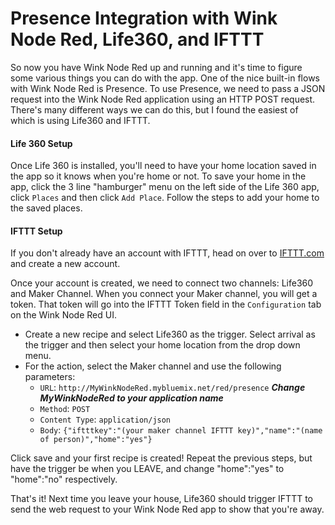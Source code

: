 # Presence Integration with Wink Node Red, Life360, and IFTTT

So now you have Wink Node Red up and running and it's time to figure some various things you can do with the app.
One of the nice built-in flows with Wink Node Red is Presence. To use Presence, we need to pass a JSON request 
into the Wink Node Red application using an HTTP POST request. There's many different ways we can do this,
but I found the easiest of which is using Life360 and IFTTT.

#### Life 360 Setup

Once Life 360 is installed, you'll need to have your home location saved in the app so it knows when you're home or not.
To save your home in the app, click the 3 line "hamburger" menu on the left side of the Life 360 app, click `Places` and then click
`Add Place`. Follow the steps to add your home to the saved places.


#### IFTTT Setup

If you don't already have an account with IFTTT, head on over to [IFTTT.com](http://www.ifttt.com/) and create a new account.

Once your account is created, we need to connect two channels: Life360 and Maker Channel. When you connect your Maker channel, you
will get a token. That token will go into the IFTTT Token field in the `Configuration` tab on the Wink Node Red UI.


- Create a new recipe and select Life360 as the trigger. Select arrival as the trigger and then select your home location from the drop down
menu. 
- For the action, select the Maker channel and use the following parameters:
  - `URL`: `http://MyWinkNodeRed.mybluemix.net/red/presence` ***Change MyWinkNodeRed to your application name***
  - `Method`: `POST`
  - `Content Type`: `application/json`
  - `Body`: `{"iftttkey":"(your maker channel IFTTT key)","name":"(name of person)","home":"yes"}`
  
Click save and your first recipe is created! Repeat the previous steps, but have the trigger be when you LEAVE, and change "home":"yes" to "home":"no" respectively.


That's it! Next time you leave your house, Life360 should trigger IFTTT to send the web request to your Wink Node Red app to show that you're away.
